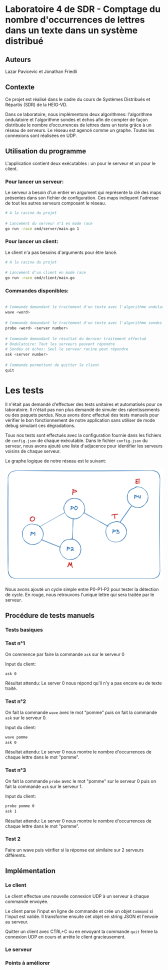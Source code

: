 # Laboratoire 4 de SDR - Comptage du nombre d'occurrences de lettres dans un texte dans un système distribué

## Auteurs

Lazar Pavicevic et Jonathan Friedli

## Contexte

Ce projet est réalisé dans le cadre du cours de Systèmes Distribués et Répartis (SDR) de la HEIG-VD.

Dans ce laboratoire, nous implémentons deux algorithmes: l'algorithme ondulatoire et l'algorithme sondes et échos afin de compter de façon distribuée le nombre d’occurrences de lettres dans un texte grâce à un réseau de serveurs. Le réseau est agencé comme un graphe. Toutes les connexions sont réalisées en UDP.

## Utilisation du programme

L'application contient deux exécutables : un pour le serveur et un pour le client.
### Pour lancer un serveur:

Le serveur a besoin d'un entier en argument qui représente la clé des maps présentes dans son fichier de configuration. Ces maps indiquent l'adresse de tout les autres serveurs composant le réseau.

```bash
# A la racine du projet

# Lancement du serveur n°1 en mode race
go run -race cmd/server/main.go 1
```

### Pour lancer un client:

Le client n'a pas besoins d'arguments pour être lancé.

```bash
# A la racine du projet

# Lancement d'un client en mode race
go run -race cmd/client/main.go
```

### Commandes disponibles:

```bash

# Commande demandant le traitement d'un texte avec l'algorithme ondulatoire
wave <word>

# Commande demandant le traitement d'un texte avec l'algorithme sondes et échos en spécifiant le serveur racine
probe <word> <server number>

# Commande demandant le résultat du dernier traitement effectué
# Ondulatoire: Tout les serveurs peuvent répondre
# Sondes et échos: Seul le serveur racine peut répondre
ask <server number>

# Commande permettant de quitter le client
quit
```

# Les tests

Il n'était pas demandé d'effectuer des tests unitaires et automatisés pour ce laboratoire. Il n'était pas non plus demandé de simuler des ralentissements ou des paquets perdus. Nous avons donc effectué des tests manuels pour vérifier le bon fonctionnement de notre application sans utiliser de mode debug simulant ces dégradations.

Tous nos tests sont effectués avec la configuration fournie dans les fichiers de `config.json` de chaque exécutable. Dans le fichier `config.json` du serveur, nous avons ajouté une liste d'adjacence pour identifier les serveurs voisins de chaque serveur.

Le graphe logique de notre réseau est le suivant:

![graph](./docs/graph.png)

Nous avons ajouté un cycle simple entre P0-P1-P2 pour tester la détection de cycle. En rouge, nous retrouvons l'unique lettre qui sera traitée par le serveur.

## Procédure de tests manuels

### Tests basiques


### Test n°1
On commence par faire la commande `ask` sur le serveur 0

Input du client:
```bash
ask 0
```

Résultat attendu:
Le server 0 nous répond qu'il n'y a pas encore eu de texte traité.

### Test n°2
On fait la commande `wave` avec le mot "pomme" puis on fait la commande `ask` sur le serveur 0.

Input du client:
```bash
wave pomme
ask 0
```

Résultat attendu:
Le server 0 nous montre le nombre d'occurrences de chaque lettre dans le mot "pomme".

### Test n°3
On fait la commande `probe` avec le mot "pomme" sur le serveur 0 puis on fait la commande `ask` sur le serveur 1.

Input du client:
```bash
probe pomme 0
ask 1
```

Résultat attendu:
Le server 0 nous montre le nombre d'occurrences de chaque lettre dans le mot "pomme".

### Test 2
Faire un wave puis vérifier si la réponse est similaire sur 2 serveurs différents.


## Implémentation

### Le client

Le client effectue une nouvelle connexion UDP à un serveur à chaque commande envoyée. 

Le client parse l'input en ligne de commande et crée un objet `Command` si l'input est valide. Il transforme ensuite cet objet en string JSON et l'envoie au serveur.

Quitter un client avec CTRL+C ou en envoyant la commande `quit` ferme la connexion UDP en cours et arrête le client gracieusement.

### Le serveur


### Points à améliorer
